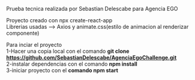 Prueba tecnica realizada por Sebastian Delescabe para Agencia EGO

Proyecto creado con npx create-react-app <br/>
Librerias usadas --> Axios y animate.css(estilo de animacion al renderizar componente)

Para inciar el proyecto <br/>1-Hacer una copia local con el comando <b>git clone https://github.com/SebastianDelescabe/AgenciaEgoChallenge.git</b><br/>
                             2-instalar dependencias con el comando <b>npm install</b> <br/>
                             3-iniciar proyecto con el <b>comando npm start</b> <br/>